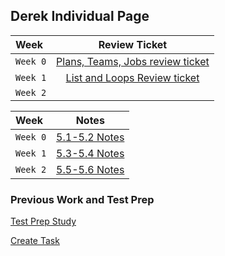 ## Derek Individual Page

| Week | Review Ticket
| :--- | :---: |
| `Week 0` | [Plans, Teams, Jobs review ticket](https://github.com/DerekBokelman/IndividualPage/issues/1) |
| `Week 1` | [List and Loops Review ticket](https://github.com/DerekBokelman/IndividualPage/issues/2) |
| `Week 2` |  |


| Week | Notes |
| :--- | :---: |
| `Week 0` | [5.1-5.2 Notes](https://derekbokelman.github.io/IndividualPage/5.1-5.2%20notes) |
| `Week 1` | [5.3-5.4 Notes](https://derekbokelman.github.io/IndividualPage/5.3-5.4%20notes) |
| `Week 2` | [5.5-5.6 Notes](https://derekbokelman.github.io/IndividualPage/5.5-5.6%20Notes) |

### Previous Work and Test Prep

[Test Prep Study](https://derekbokelman.github.io/IndividualPage/Test%20Prep%20Study)

[Create Task](https://derekbokelman.github.io/IndividualPage/createtask)

